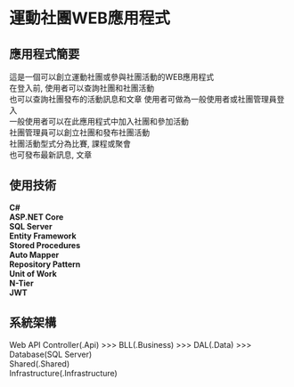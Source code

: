 # 運動社團WEB應用程式
  
## 應用程式簡要
這是一個可以創立運動社團或參與社團活動的WEB應用程式  
在登入前, 使用者可以查詢社團和社團活動  
也可以查詢社團發布的活動訊息和文章
使用者可做為一般使用者或社團管理員登入  
一般使用者可以在此應用程式中加入社團和參加活動    
社團管理員可以創立社團和發布社團活動  
社團活動型式分為比賽, 課程或聚會  
也可發布最新訊息, 文章  
  
## 使用技術  
**C#  
ASP.NET Core  
SQL Server  
Entity Framework  
Stored Procedures  
Auto Mapper  
Repository Pattern  
Unit of Work  
N-Tier  
JWT**  

## 系統架構  
Web API Controller(.Api)  >>>
BLL(.Business)  >>>
DAL(.Data)  >>>
Database(SQL Server)  
Shared(.Shared)  
Infrastructure(.Infrastructure)  
